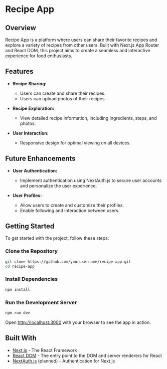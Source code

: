# Recipe App

## Overview

Recipe App is a platform where users can share their favorite recipes and explore a variety of recipes from other users. Built with Next.js App Router and React DOM, this project aims to create a seamless and interactive experience for food enthusiasts.

## Features

- **Recipe Sharing:**
  - Users can create and share their recipes.
  - Users can upload photos of their recipes.
  
- **Recipe Exploration:**
  - View detailed recipe information, including ingredients, steps, and photos.
  
- **User Interaction:**
  - Responsive design for optimal viewing on all devices.

## Future Enhancements

- **User Authentication:**
  - Implement authentication using NextAuth.js to secure user accounts and personalize the user experience.
  
- **User Profiles:**
  - Allow users to create and customize their profiles.
  - Enable following and interaction between users.

## Getting Started

To get started with the project, follow these steps:

### Clone the Repository

```sh
git clone https://github.com/yourusername/recipe-app.git
cd recipe-app
```

### Install Dependencies

```sh
npm install
```

### Run the Development Server

```sh
npm run dev
```

Open [http://localhost:3000](http://localhost:3000) with your browser to see the app in action.

## Built With

- [Next.js](https://nextjs.org/) - The React Framework
- [React DOM](https://reactjs.org/docs/react-dom.html) - The entry point to the DOM and server renderers for React
- [NextAuth.js](https://next-auth.js.org/) (planned) - Authentication for Next.js
